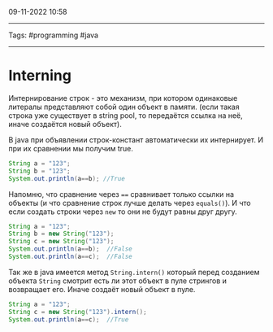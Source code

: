 09-11-2022
10:58
***
Tags: #programming #java 
***
# Interning

Интернирование строк - это механизм, при котором одинаковые литералы представляют собой один объект в памяти. (если такая строка уже существует в string pool, то передаётся ссылка на неё, иначе создаётся новый объект).

В java при объявлении строк-констант автоматически их интернирует. И при их сравнении мы получим true. 
```java
String a = "123";  
String b = "123";   
System.out.println(a==b); //True
```

Напомню, что сравнение через `==` сравнивает только ссылки на объекты (и что сравнение строк лучше делать через `equals()`). И что если создать строки через `new` то они не будут равны друг другу. 
```java
String a = "123";  
String b = new String("123");  
String c = new String("123");  
System.out.println(a==b);  //False
System.out.println(a==c);  //False
```

Так же в java имеется метод `String.intern()` который перед созданием объекта `String` смотрит есть ли этот объект в пуле стрингов и возвращает его. Иначе создаёт новый объект в пуле.
```java
String a = "123";  
String c = new String("123").intern();  
System.out.println(a==c);  //True
```